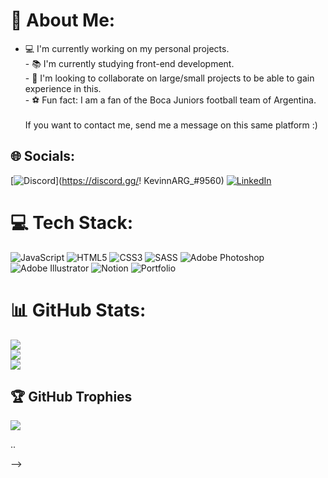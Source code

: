 # 💫 About Me:
- 💻 I'm currently working on my personal projects.<br>- 📚 I'm currently studying front-end development.<br>- 🙏 I'm looking to collaborate on large/small projects to be able to gain experience in this.<br>- ⚽ Fun fact:  I am a fan of the Boca Juniors football team of Argentina.<br><br>If you want to contact me, send me a message on this same platform :)


## 🌐 Socials:
[![Discord](https://img.shields.io/badge/Discord-%237289DA.svg?logo=discord&logoColor=white)](https://discord.gg/! KevinnARG_#9560) [![LinkedIn](https://img.shields.io/badge/LinkedIn-%230077B5.svg?logo=linkedin&logoColor=white)](https://linkedin.com/in/KevinnARG) 

# 💻 Tech Stack:
![JavaScript](https://img.shields.io/badge/javascript-%23323330.svg?style=for-the-badge&logo=javascript&logoColor=%23F7DF1E) ![HTML5](https://img.shields.io/badge/html5-%23E34F26.svg?style=for-the-badge&logo=html5&logoColor=white) ![CSS3](https://img.shields.io/badge/css3-%231572B6.svg?style=for-the-badge&logo=css3&logoColor=white) ![SASS](https://img.shields.io/badge/SASS-hotpink.svg?style=for-the-badge&logo=SASS&logoColor=white) ![Adobe Photoshop](https://img.shields.io/badge/adobephotoshop-%2331A8FF.svg?style=for-the-badge&logo=adobephotoshop&logoColor=white) ![Adobe Illustrator](https://img.shields.io/badge/adobeillustrator-%23FF9A00.svg?style=for-the-badge&logo=adobeillustrator&logoColor=white) ![Notion](https://img.shields.io/badge/Notion-%23000000.svg?style=for-the-badge&logo=notion&logoColor=white) ![Portfolio](https://img.shields.io/badge/Portfolio-%23000000.svg?style=for-the-badge&logo=firefox&logoColor=#FF7139)
# 📊 GitHub Stats:
![](https://github-readme-stats.vercel.app/api?username=KevinnARG&theme=dark&hide_border=true&include_all_commits=true&count_private=false)<br/>
![](https://github-readme-streak-stats.herokuapp.com/?user=KevinnARG&theme=dark&hide_border=true)<br/>
![](https://github-readme-stats.vercel.app/api/top-langs/?username=KevinnARG&theme=dark&hide_border=true&include_all_commits=true&count_private=false&layout=compact)

## 🏆 GitHub Trophies
![](https://github-profile-trophy.vercel.app/?username=KevinnARG&theme=radical&no-frame=false&no-bg=true&margin-w=4)

<!-- Proudly created with GPRM ( https://gprm.itsvg.in ) -->..
-->
